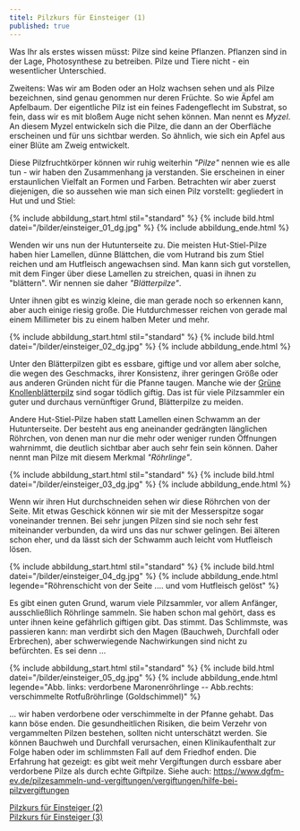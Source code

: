 ```yaml
---
titel: Pilzkurs für Einsteiger (1)
published: true
---
```

Was Ihr als erstes wissen müsst: Pilze sind keine Pflanzen. Pflanzen sind in der Lage, Photosynthese zu betreiben. Pilze und Tiere nicht - ein wesentlicher Unterschied.

Zweitens: Was wir am Boden oder an Holz wachsen sehen und als Pilze bezeichnen, sind genau genommen nur deren Früchte. So wie Äpfel am Apfelbaum. Der eigentliche Pilz ist ein feines Fadengeflecht im Substrat, so fein, dass wir es mit bloßem Auge nicht sehen können. Man nennt es *Myzel*. An diesem  Myzel entwickeln sich die Pilze, die dann an der Oberfläche erscheinen und für uns sichtbar werden. So ähnlich, wie sich ein Apfel aus einer Blüte  am Zweig entwickelt.

Diese Pilzfruchtkörper können wir ruhig weiterhin *"Pilze"* nennen wie es alle tun - wir haben den Zusammenhang ja verstanden. Sie erscheinen in einer erstaunlichen Vielfalt an Formen und Farben. Betrachten wir aber zuerst diejenigen, die so aussehen wie man sich einen Pilz vorstellt: gegliedert in Hut und und Stiel:

{% include abbildung_start.html stil="standard" %}
{% include bild.html datei="/bilder/einsteiger_01_dg.jpg" %}
{% include abbildung_ende.html %}

Wenden wir uns nun der Hutunterseite zu. Die meisten Hut-Stiel-Pilze haben hier Lamellen, dünne Blättchen, die vom Hutrand bis zum Stiel reichen und am Hutfleisch angewachsen sind. Man kann sich gut vorstellen, mit dem Finger über diese Lamellen zu streichen, quasi in ihnen zu "blättern". Wir nennen sie daher *"Blätterpilze"*.

Unter ihnen gibt es winzig kleine, die man gerade noch so erkennen kann, aber auch einige riesig große. Die Hutdurchmesser reichen von gerade mal einem Millimeter bis zu einem halben Meter und mehr.

{% include abbildung_start.html stil="standard" %}
{% include bild.html datei="/bilder/einsteiger_02_dg.jpg" %}
{% include abbildung_ende.html %}

Unter den Blätterpilzen gibt es essbare, giftige und vor allem aber solche, die wegen des Geschmacks, ihrer Konsistenz, ihrer geringen Größe oder aus anderen Gründen nicht für die Pfanne taugen. Manche wie der [Grüne Knollenblätterpilz](/pilze/amanita-phalloides-grüner-knollenblätterpilz) sind sogar tödlich giftig. Das ist für viele Pilzsammler ein guter und durchaus vernünftiger Grund, Blätterpilze zu meiden.

Andere Hut-Stiel-Pilze haben statt Lamellen einen Schwamm an der Hutunterseite. Der besteht aus eng aneinander gedrängten länglichen Röhrchen, von denen man nur die mehr oder weniger runden Öffnungen wahrnimmt, die deutlich sichtbar aber auch sehr fein sein können. Daher nennt man Pilze mit diesem Merkmal *"Röhrlinge"*.

{% include abbildung_start.html stil="standard" %}
{% include bild.html datei="/bilder/einsteiger_03_dg.jpg" %}
{% include abbildung_ende.html %}

Wenn wir ihren Hut durchschneiden sehen wir diese Röhrchen von der Seite. Mit etwas Geschick können wir sie mit der Messerspitze sogar voneinander trennen. Bei sehr jungen Pilzen sind sie noch sehr fest miteinander verbunden, da wird uns das nur schwer gelingen. Bei älteren schon eher, und da lässt sich der Schwamm auch leicht vom Hutfleisch lösen.

{% include abbildung_start.html stil="standard" %}
{% include bild.html datei="/bilder/einsteiger_04_dg.jpg" %}
{% include abbildung_ende.html legende="Röhrenschicht von der Seite .... und vom Hutfleisch gelöst" %}

Es gibt einen guten Grund, warum viele Pilzsammler, vor allem Anfänger, ausschließlich Röhrlinge sammeln. Sie haben schon mal gehört, dass es unter ihnen keine gefährlich giftigen gibt. Das stimmt. Das Schlimmste, was passieren kann: man verdirbt sich den Magen (Bauchweh, Durchfall oder Erbrechen), aber schwerwiegende Nachwirkungen sind nicht zu befürchten. Es sei denn ...

{% include abbildung_start.html stil="standard" %}
{% include bild.html datei="/bilder/einsteiger_05_dg.jpg" %}
{% include abbildung_ende.html legende="Abb. links: verdorbene Maronenröhrlinge -- Abb.rechts: verschimmelte Rotfußröhrlinge (Goldschimmel)" %}

... wir haben verdorbene oder verschimmelte in der Pfanne gehabt. Das kann böse enden. Die gesundheitlichen Risiken, die beim Verzehr von vergammelten Pilzen bestehen, sollten nicht unterschätzt werden. Sie können Bauchweh und Durchfall verursachen, einen Klinikaufenthalt zur Folge haben oder im schlimmsten Fall auf dem Friedhof enden. Die Erfahrung hat gezeigt: es gibt weit mehr Vergiftungen durch essbare aber verdorbene Pilze als durch echte Giftpilze. Siehe auch: <https://www.dgfm-ev.de/pilzesammeln-und-vergiftungen/vergiftungen/hilfe-bei-pilzvergiftungen>

[Pilzkurs für Einsteiger (2)](/artikel/pilzkurs-für-einsteiger-2.html)\
[Pilzkurs für Einsteiger (3)](/artikel/pilzkurs-für-einsteiger-3.html)